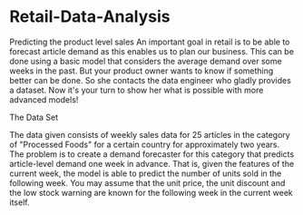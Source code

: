 # Retail-Data-Analysis
Predicting the product level sales
An important goal in retail is to be able to forecast article demand as this enables us to plan our business. This can be done using a basic model that considers the average demand over some weeks in the past. But your product owner wants to know if something better can be done. So she contacts the data engineer who gladly provides a dataset. Now it's your turn to show her what is possible with more advanced models! 


The Data Set

The data given consists of weekly sales data for 25 articles in the category of "Processed Foods" for a certain country for approximately two years. The problem is to create a demand forecaster for this category that predicts article-level demand one week in advance. That is, given the features of the current week, the model is able to predict the number of units sold in the following week. You may assume that the unit price, the unit discount and the low stock warning are known for the following week in the current week itself.


